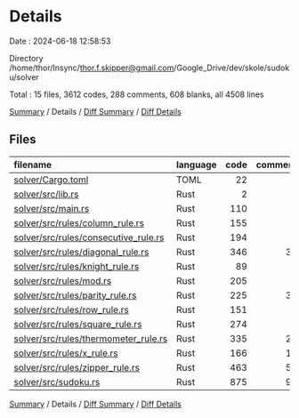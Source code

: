 # Details

Date : 2024-06-18 12:58:53

Directory /home/thor/Insync/thor.f.skipper@gmail.com/Google_Drive/dev/skole/sudoku/solver

Total : 15 files,  3612 codes, 288 comments, 608 blanks, all 4508 lines

[Summary](results.md) / Details / [Diff Summary](diff.md) / [Diff Details](diff-details.md)

## Files
| filename | language | code | comment | blank | total |
| :--- | :--- | ---: | ---: | ---: | ---: |
| [solver/Cargo.toml](/solver/Cargo.toml) | TOML | 22 | 1 | 5 | 28 |
| [solver/src/lib.rs](/solver/src/lib.rs) | Rust | 2 | 1 | 0 | 3 |
| [solver/src/main.rs](/solver/src/main.rs) | Rust | 110 | 1 | 29 | 140 |
| [solver/src/rules/column_rule.rs](/solver/src/rules/column_rule.rs) | Rust | 155 | 5 | 34 | 194 |
| [solver/src/rules/consecutive_rule.rs](/solver/src/rules/consecutive_rule.rs) | Rust | 194 | 7 | 35 | 236 |
| [solver/src/rules/diagonal_rule.rs](/solver/src/rules/diagonal_rule.rs) | Rust | 346 | 30 | 47 | 423 |
| [solver/src/rules/knight_rule.rs](/solver/src/rules/knight_rule.rs) | Rust | 89 | 7 | 30 | 126 |
| [solver/src/rules/mod.rs](/solver/src/rules/mod.rs) | Rust | 205 | 4 | 34 | 243 |
| [solver/src/rules/parity_rule.rs](/solver/src/rules/parity_rule.rs) | Rust | 225 | 36 | 21 | 282 |
| [solver/src/rules/row_rule.rs](/solver/src/rules/row_rule.rs) | Rust | 151 | 3 | 34 | 188 |
| [solver/src/rules/square_rule.rs](/solver/src/rules/square_rule.rs) | Rust | 274 | 6 | 47 | 327 |
| [solver/src/rules/thermometer_rule.rs](/solver/src/rules/thermometer_rule.rs) | Rust | 335 | 22 | 65 | 422 |
| [solver/src/rules/x_rule.rs](/solver/src/rules/x_rule.rs) | Rust | 166 | 17 | 29 | 212 |
| [solver/src/rules/zipper_rule.rs](/solver/src/rules/zipper_rule.rs) | Rust | 463 | 58 | 59 | 580 |
| [solver/src/sudoku.rs](/solver/src/sudoku.rs) | Rust | 875 | 90 | 139 | 1,104 |

[Summary](results.md) / Details / [Diff Summary](diff.md) / [Diff Details](diff-details.md)